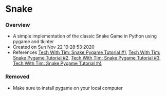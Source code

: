 # Snake

### Overview
- A simple implementation of the classic Snake Game in Python using pygame and tkinter
- Created on Sun Nov 22 19:28:53 2020
- References [Tech With Tim: Snake Pygame Tutorial #1](https://www.youtube.com/watch?v=5tvER0MT14s), [Tech With Tim: Snake Pygame Tutorial #2](https://www.youtube.com/watch?v=3RGeoVQfm7g), [Tech With Tim: Snake Pygame Tutorial #3](https://www.youtube.com/watch?v=_Uq4RXtMRiU), [Tech With Tim: Snake Pygame Tutorial #4](https://www.youtube.com/watch?v=gXhvxf-1FBM)

### Removed
- Make sure to install pygame on your local computer